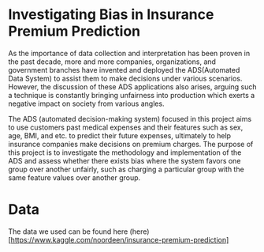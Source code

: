 # Investigating Bias in Insurance Premium Prediction

As the importance of data collection and interpretation has been proven in the past decade, more and more companies, organizations, 
and government branches have invented and deployed the ADS(Automated Data System) to assist them 
to make decisions under various scenarios. However, the discussion of these ADS applications also arises, 
arguing such a technique is constantly bringing unfairness into production which exerts a negative impact on society from various angles. 

The ADS (automated decision-making system) focused in this project aims to use customers past medical expenses 
and their features such as sex, age, BMI, and etc. to predict their future expenses, 
ultimately to help insurance companies make decisions on premium charges. 
The purpose of this project is to investigate the methodology and implementation of the ADS and 
assess whether there exists bias where the system favors one group over another unfairly, 
such as charging a particular group with the same feature values over another group.

# Data
The data we used can be found here (here)[https://www.kaggle.com/noordeen/insurance-premium-prediction]
